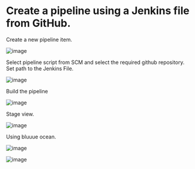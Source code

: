 # Create a pipeline using a Jenkins file from GitHub.

Create a new pipeline item.

![image](https://user-images.githubusercontent.com/80820244/236098249-4ffb1829-0e28-46b7-8e2c-f6ad09f621e4.png)

Select pipeline script from SCM and select the required github repository. Set path to the Jenkins File.

![image](https://user-images.githubusercontent.com/80820244/236098302-8d4489df-5f73-4199-be49-b78b8cfe64cd.png)

Build the pipeline

![image](https://user-images.githubusercontent.com/80820244/236098531-c52eab05-cc58-47ab-aaa0-517b30bcb547.png)

Stage view. 

![image](https://user-images.githubusercontent.com/80820244/236098577-8a4fba0a-39c1-48e8-95db-1f0e1601d5ac.png)

Using bluuue ocean.

![image](https://user-images.githubusercontent.com/80820244/236098657-46c3efcd-53f5-4f50-9cc1-d11a118c61dc.png)

![image](https://user-images.githubusercontent.com/80820244/236098716-3961e1ee-57e9-4d64-9f47-1f5fb6ed3035.png)


